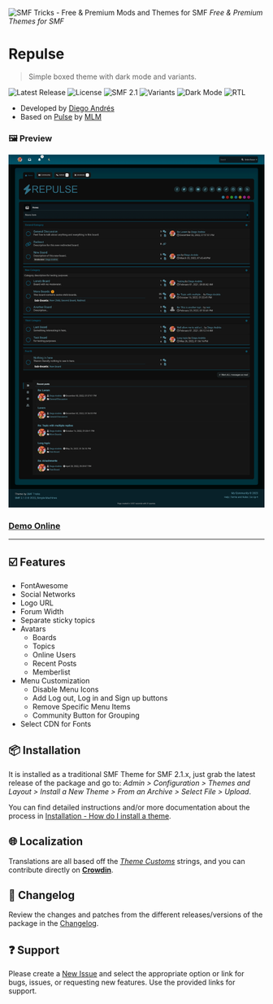 ![SMF Tricks - Free & Premium Mods and Themes for SMF](https://smftricks.com/logos/logo.png) *Free & Premium Themes for SMF*

# Repulse
> Simple boxed theme with dark mode and variants.

![Latest Release](https://img.shields.io/github/v/release/SMFTricks/Repulse.svg?style=flat&logo=github&color=green) ![License](https://img.shields.io/badge/License-MIT-248049) ![SMF 2.1](https://img.shields.io/badge/SMF-2.1-3f73a0) ![Variants](https://img.shields.io/badge/Color%20Variants-Yes-6041a3) ![Dark Mode](https://img.shields.io/badge/Dark%20Mode-Yes-4d827f) ![RTL](https://img.shields.io/badge/RLT%20Support-Yes-bf9d73)
* Developed by [Diego Andrés](https://github.com/DiegoAndresCortes)
* Based on [Pulse](https://custom.simplemachines.org/index.php?theme=2343) by [MLM](https://www.simplemachines.org/community/index.php?action=profile;u=261314)

### 🖼️ Preview
![Theme Preview](https://github.com/SMFTricks/Repulse/blob/main/_assets/preview.gif)
### [Demo Online](http://demo21.smftricks.com/index.php?theme=6)
---
## ☑️ Features
- FontAwesome
- Social Networks
- Logo URL
- Forum Width
- Separate sticky topics
- Avatars
  - Boards
  - Topics
  - Online Users
  - Recent Posts
  - Memberlist
- Menu Customization
  - Disable Menu Icons
  - Add Log out, Log in and Sign up buttons
  - Remove Specific Menu Items
  - Community Button for Grouping
- Select CDN for Fonts

## 📦 Installation
It is installed as a traditional SMF Theme for SMF 2.1.x, just grab the latest release of the package and go to: *Admin > Configuration > Themes and Layout > Install a New Theme > From an Archive > Select File > Upload*.

You can find detailed instructions and/or more documentation about the process in [Installation - How do I install a theme](https://wiki.simplemachines.org/smf/Installation_-_How_do_I_install_a_theme).

## 🌐 Localization
Translations are all based off the *[Theme Customs](https://github.com/SMFTricks/Theme-Customs)* strings, and you can contribute directly on **[Crowdin](https://crowdin.com/project/smf-theme-customs)**.

## 🔨 Changelog
Review the changes and patches from the different releases/versions of the package in the [Changelog](https://github.com/SMFTricks/Repulse/blob/main/CHANGELOG.md).

## ❓ Support
Please create a [New Issue](https://github.com/SMFTricks/Repulse/issues/new/choose) and select the appropriate option or link for bugs, issues, or requesting new features. Use the provided links for support.
